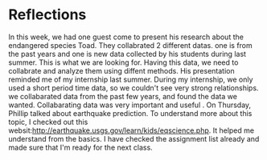 Reflections
===========
In this week, we had one guest come to present his research about the endangered species Toad. They collabrated 2 
different datas. one is from the past years and one is new data collected by his students during last summer. This
is what we are looking for. Having this data, we need to collabrate and analyze them using diffent methods.  His 
presentation reminded me of my internship last summer. During my internship, we only used a short period time data, so 
we couldn't see very strong relationships. we collabarated data from the past few years, and found the data we wanted. 
Collabarating data was very important and useful . On Thursday, Phillip talked about earthquake prediction. To 
understand more about this topic, I checked out this websit:http://earthquake.usgs.gov/learn/kids/eqscience.php. It 
helped me understand from the basics. 
I have checked the assignment list already and made sure that I'm ready for the next class. 
